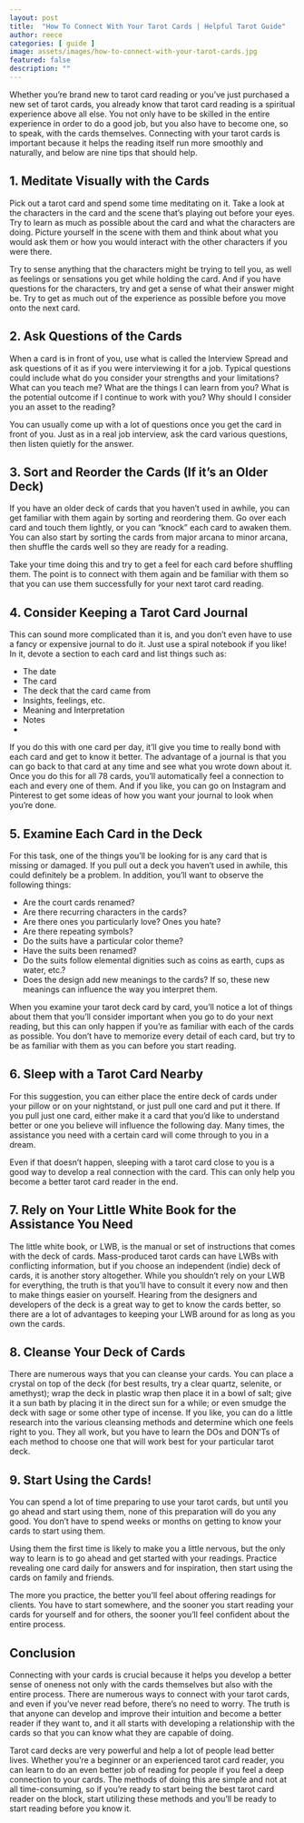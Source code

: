 ```yaml
---
layout: post
title:  "How To Connect With Your Tarot Cards | Helpful Tarot Guide"
author: reece
categories: [ guide ]
image: assets/images/how-to-connect-with-your-tarot-cards.jpg
featured: false
description: ""
---
```


Whether you’re brand new to tarot card reading or you’ve just purchased a new set of tarot cards, you already know that tarot card reading is a spiritual experience above all else. You not only have to be skilled in the entire experience in order to do a good job, but you also have to become one, so to speak, with the cards themselves. Connecting with your tarot cards is important because it helps the reading itself run more smoothly and naturally, and below are nine tips that should help.

## 1. Meditate Visually with the Cards

Pick out a tarot card and spend some time meditating on it. Take a look at the characters in the card and the scene that’s playing out before your eyes. Try to learn as much as possible about the card and what the characters are doing. Picture yourself in the scene with them and think about what you would ask them or how you would interact with the other characters if you were there.

Try to sense anything that the characters might be trying to tell you, as well as feelings or sensations you get while holding the card. And if you have questions for the characters, try and get a sense of what their answer might be. Try to get as much out of the experience as possible before you move onto the next card.

## 2. Ask Questions of the Cards

When a card is in front of you, use what is called the Interview Spread and ask questions of it as if you were interviewing it for a job. Typical questions could include what do you consider your strengths and your limitations? What can you teach me? What are the things I can learn from you? What is the potential outcome if I continue to work with you? Why should I consider you an asset to the reading?

You can usually come up with a lot of questions once you get the card in front of you. Just as in a real job interview, ask the card various questions, then listen quietly for the answer.

## 3. Sort and Reorder the Cards (If it’s an Older Deck)

If you have an older deck of cards that you haven’t used in awhile, you can get familiar with them again by sorting and reordering them. Go over each card and touch them lightly, or you can “knock” each card to awaken them. You can also start by sorting the cards from major arcana to minor arcana, then shuffle the cards well so they are ready for a reading.

Take your time doing this and try to get a feel for each card before shuffling them. The point is to connect with them again and be familiar with them so that you can use them successfully for your next tarot card reading.

## 4. Consider Keeping a Tarot Card Journal

This can sound more complicated than it is, and you don’t even have to use a fancy or expensive journal to do it. Just use a spiral notebook if you like! In it, devote a section to each card and list things such as:

* The date
* The card
* The deck that the card came from
* Insights, feelings, etc.
* Meaning and Interpretation
* Notes
* 
If you do this with one card per day, it’ll give you time to really bond with each card and get to know it better. The advantage of a journal is that you can go back to that card at any time and see what you wrote down about it.
Once you do this for all 78 cards, you’ll automatically feel a connection to each and every one of them. And if you like, you can go on Instagram and Pinterest to get some ideas of how you want your journal to look when you’re done.

## 5. Examine Each Card in the Deck

For this task, one of the things you’ll be looking for is any card that is missing or damaged. If you pull out a deck you haven’t used in awhile, this could definitely be a problem. In addition, you’ll want to observe the following things:

* Are the court cards renamed?
* Are there recurring characters in the cards?
* Are there ones you particularly love? Ones you hate?
* Are there repeating symbols?
* Do the suits have a particular color theme?
* Have the suits been renamed?
* Do the suits follow elemental dignities such as coins as earth, cups as water, etc.?
* Does the design add new meanings to the cards? If so, these new meanings can influence the way you interpret them.

When you examine your tarot deck card by card, you’ll notice a lot of things about them that you’ll consider important when you go to do your next reading, but this can only happen if you’re as familiar with each of the cards as possible. You don’t have to memorize every detail of each card, but try to be as familiar with them as you can before you start reading.

## 6. Sleep with a Tarot Card Nearby

For this suggestion, you can either place the entire deck of cards under your pillow or on your nightstand, or just pull one card and put it there. If you pull just one card, either make it a card that you’d like to understand better or one you believe will influence the following day. Many times, the assistance you need with a certain card will come through to you in a dream.

Even if that doesn’t happen, sleeping with a tarot card close to you is a good way to develop a real connection with the card. This can only help you become a better tarot card reader in the end.

## 7. Rely on Your Little White Book for the Assistance You Need

The little white book, or LWB, is the manual or set of instructions that comes with the deck of cards. Mass-produced tarot cards can have LWBs with conflicting information, but if you choose an independent (indie) deck of cards, it is another story altogether.
While you shouldn’t rely on your LWB for everything, the truth is that you’ll have to consult it every now and then to make things easier on yourself. Hearing from the designers and developers of the deck is a great way to get to know the cards better, so there are a lot of advantages to keeping your LWB around for as long as you own the cards.

## 8. Cleanse Your Deck of Cards

There are numerous ways that you can cleanse your cards. You can place a crystal on top of the deck (for best results, try a clear quartz, selenite, or amethyst); wrap the deck in plastic wrap then place it in a bowl of salt; give it a sun bath by placing it in the direct sun for a while; or even smudge the deck with sage or some other type of incense.
If you like, you can do a little research into the various cleansing methods and determine which one feels right to you. They all work, but you have to learn the DOs and DON’Ts of each method to choose one that will work best for your particular tarot deck.

## 9. Start Using the Cards!

You can spend a lot of time preparing to use your tarot cards, but until you go ahead and start using them, none of this preparation will do you any good. You don’t have to spend weeks or months on getting to know your cards to start using them.

Using them the first time is likely to make you a little nervous, but the only way to learn is to go ahead and get started with your readings. Practice revealing one card daily for answers and for inspiration, then start using the cards on family and friends.

The more you practice, the better you’ll feel about offering readings for clients. You have to start somewhere, and the sooner you start reading your cards for yourself and for others, the sooner you’ll feel confident about the entire process.

## Conclusion

Connecting with your cards is crucial because it helps you develop a better sense of oneness not only with the cards themselves but also with the entire process. There are numerous ways to connect with your tarot cards, and even if you’ve never read before, there’s no need to worry. The truth is that anyone can develop and improve their intuition and become a better reader if they want to, and it all starts with developing a relationship with the cards so that you can know what they are capable of doing.

Tarot card decks are very powerful and help a lot of people lead better lives. Whether you’re a beginner or an experienced tarot card reader, you can learn to do an even better job of reading for people if you feel a deep connection to your cards. The methods of doing this are simple and not at all time-consuming, so if you’re ready to start being the best tarot card reader on the block, start utilizing these methods and you’ll be ready to start reading before you know it.
